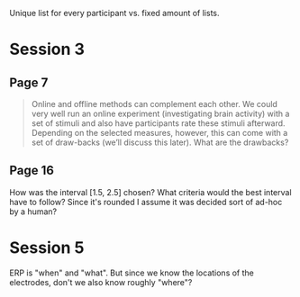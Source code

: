 Unique list for every participant vs. fixed amount of lists.

# Session 3
## Page 7
> Online and offline methods can complement each other. We could very well run an online experiment (investigating brain activity) with a set of stimuli and also have participants rate these stimuli afterward. Depending on the selected measures, however, this can come with a set of draw-backs (we’ll discuss this later).
What are the drawbacks?

## Page 16
How was the interval [1.5, 2.5] chosen? What criteria would the best interval have to follow? Since it's rounded I assume it was decided sort of ad-hoc by a human?

# Session 5
ERP is "when" and "what". But since we know the locations of the electrodes, don't we also know roughly "where"?
